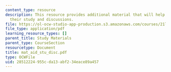 ```yaml
---
content_type: resource
description: This resource provides additional material that will help the user in
  their study and discussions.
file: https://ol-ocw-studio-app-production.s3.amazonaws.com/courses/21l-004-major-poets-fall-2001/28512224955cda13abf234eace89a457_mat_aid_stu_disc.pdf
file_type: application/pdf
learning_resource_types: []
parent_title: Study Materials
parent_type: CourseSection
resourcetype: Document
title: mat_aid_stu_disc.pdf
type: OCWFile
uid: 28512224-955c-da13-abf2-34eace89a457
---
```

